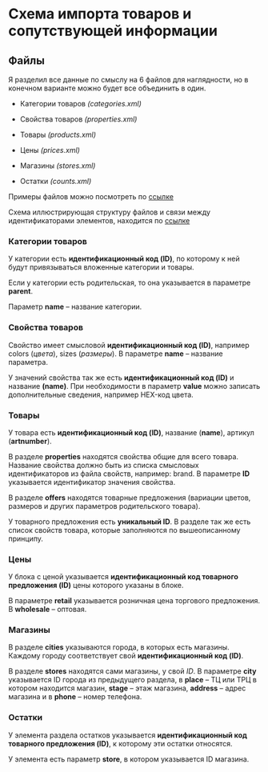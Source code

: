 # Схема импорта товаров и сопутствующей информации

## Файлы
Я разделил все данные по смыслу на 6 файлов для наглядности, но в конечном варианте можно будет все объединить в один.

* Категории товаров _(categories.xml)_

* Свойства товаров _(properties.xml)_

* Товары _(products.xml)_

* Цены _(prices.xml)_

* Магазины _(stores.xml)_

* Остатки _(counts.xml)_

Примеры файлов можно посмотреть по [ссылке](https://github.com/dayAlone/Marconi/tree/master/XML)

Схема иллюстрирующая структуру файлов и связи между идентификаторами элементов, находится по [ссылке](https://www.dropbox.com/s/nvhr3yvw4rf84wt/import.pdf)

### Категории товаров
У категории есть __идентификационный код (ID)__, по которому к ней будут привязываться вложенные категории и товары.

Если у категории есть родительская, то она указывается в параметре __parent__.

Параметр __name__ – название категории.

### Свойства товаров
Свойство имеет смысловой __идентификационный код (ID)__, например colors (_цвета_), sizes (_размеры_). В параметре __name__ – название параметра.

У значений свойства так же есть __идентификационный код (ID)__ и название __(name)__. При необходимости в параметр __value__ можно записать дополнительные сведения, например HEX-код цвета.

### Товары
У товара есть __идентификационный код (ID)__, название (__name__), артикул (__artnumber__).

В разделе __properties__ находятся свойства общие для всего товара. Название свойства должно быть из списка смысловых идентификаторов из файла свойств, например: brand. В параметре __ID__ указывается идентификатор значения свойства.

В разделе __offers__ находятся товарные предложения (вариации цветов, размеров и других параметров родительского товара).

У товарного предложения есть __уникальный ID__. В разделе так же есть список свойств товара, которые заполняются по вышеописанному принципу.

### Цены 
У блока с ценой указывается __идентификационный код товарного предложения (ID)__ цены которого указаны в блоке.

В параметре __retail__ указывается розничная цена торгового предложения. В __wholesale__ – оптовая.

### Магазины 

В разделе __cities__ указываются города, в которых есть магазины. Каждому городу соответствует свой __идентификационный код (ID)__.

В разделе __stores__ находятся сами магазины, у свой _ID_. В параметре __city__ указывается ID города из предыдущего раздела, в __place__ – ТЦ или ТРЦ в котором находится магазин, __stage__ – этаж магазина, __address__ – адрес магазина и в __phone__ – номер телефона.

### Остатки

У элемента раздела остатков указывается __идентификационный код товарного предложения (ID)__, к которому эти остатки относятся.

У элемента есть параметр __store__, в котором указывается ID магазина.
